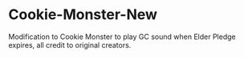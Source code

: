 # Cookie-Monster-New
Modification to Cookie Monster to play GC sound when Elder Pledge expires, all credit to original creators.
